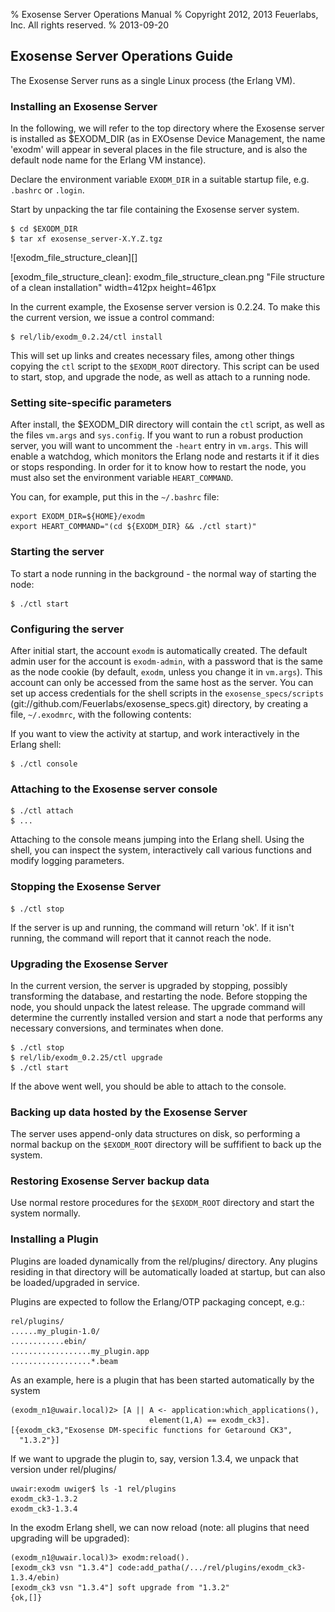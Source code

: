% Exosense Server Operations Manual
% Copyright 2012, 2013 Feuerlabs, Inc. All rights reserved.
% 2013-09-20




## Exosense Server Operations Guide

The Exosense Server runs as a single Linux process (the Erlang VM).


### Installing an Exosense Server

In the following, we will refer to the top directory where the Exosense server is installed as $EXODM_DIR (as in EXOsense Device Management, the name 'exodm' will appear in several places in the file structure, and is also the default node name for the Erlang VM instance).

Declare the environment variable `EXODM_DIR` in a suitable startup file,
e.g. `.bashrc` or `.login`.

Start by unpacking the tar file containing the Exosense server system.

    $ cd $EXODM_DIR
    $ tar xf exosense_server-X.Y.Z.tgz

![exodm_file_structure_clean][]

[exodm_file_structure_clean]: exodm_file_structure_clean.png "File structure of a clean installation" width=412px height=461px

In the current example, the Exosense server version is 0.2.24. To make
this the current version, we issue a control command:

    $ rel/lib/exodm_0.2.24/ctl install

This will set up links and creates necessary files, among other things
copying the `ctl` script to the `$EXODM_ROOT` directory. This script
can be used to start, stop, and upgrade the node, as well as attach to
a running node.

### Setting site-specific parameters

After install, the $EXODM_DIR directory will contain the `ctl` script,
as well as the files `vm.args` and `sys.config`. If you want to run a
robust production server, you will want to uncomment the `-heart`
entry in `vm.args`. This will enable a watchdog, which monitors the
Erlang node and restarts it if it dies or stops responding. In order
for it to know how to restart the node, you must also set the
environment variable `HEART_COMMAND`.

You can, for example, put this in the `~/.bashrc` file:

    export EXODM_DIR=${HOME}/exodm
    export HEART_COMMAND="(cd ${EXODM_DIR} && ./ctl start)"

### Starting the server

To start a node running in the background - the normal way of starting the node:

    $ ./ctl start

### Configuring the server

After initial start, the account `exodm` is automatically created. The
default admin user for the account is `exodm-admin`, with a password
that is the same as the node cookie (by default, `exodm`, unless you
change it in `vm.args`). This account can only be accessed from the
same host as the server. You can set up access credentials for the
shell scripts in the `exosense_specs/scripts`
(git://github.com/Feuerlabs/exosense_specs.git) directory, by creating
a file, `~/.exodmrc`, with the following contents:



If you want to view the activity at startup, and work interactively in the Erlang shell:

    $ ./ctl console

### Attaching to the Exosense server console

    $ ./ctl attach
    $ ...

Attaching to the console means jumping into the Erlang shell. Using the shell, you can inspect the system, interactively call various functions and modify logging parameters.

### Stopping the Exosense Server

    $ ./ctl stop

If the server is up and running, the command will return 'ok'. If it isn't
running, the command will report that it cannot reach the node.

### Upgrading the Exosense Server

In the current version, the server is upgraded by stopping, possibly transforming the database, and restarting the node. Before stopping the node, you should unpack the latest release. The upgrade command will determine the currently installed version and start a node that performs any necessary conversions, and terminates when done.

    $ ./ctl stop
    $ rel/lib/exodm_0.2.25/ctl upgrade
    $ ./ctl start

If the above went well, you should be able to attach to the console.

### Backing up data hosted by the Exosense Server

The server uses append-only data structures on disk, so performing a normal backup on the `$EXODM_ROOT` directory will be suffifient to back up the system.

### Restoring Exosense Server backup data

Use normal restore procedures for the `$EXODM_ROOT` directory and start the system normally.

### Installing a Plugin

Plugins are loaded dynamically from the rel/plugins/ directory. Any plugins residing in that directory will be automatically loaded at startup, but can also be loaded/upgraded in service.

Plugins are expected to follow the Erlang/OTP packaging concept, e.g.:

    rel/plugins/
    ......my_plugin-1.0/
    ............ebin/
    ..................my_plugin.app
    ..................*.beam

As an example, here is a plugin that has been started automatically by the system

    (exodm_n1@uwair.local)2> [A || A <- application:which_applications(),
                                   element(1,A) == exodm_ck3].
    [{exodm_ck3,"Exosense DM-specific functions for Getaround CK3",
      "1.3.2"}]

If we want to upgrade the plugin to, say, version 1.3.4, we unpack that version under rel/plugins/

    uwair:exodm uwiger$ ls -1 rel/plugins
    exodm_ck3-1.3.2
    exodm_ck3-1.3.4

In the exodm Erlang shell, we can now reload (note: all plugins that need upgrading will be upgraded):

    (exodm_n1@uwair.local)3> exodm:reload().
    [exodm_ck3 vsn "1.3.4"] code:add_patha(/.../rel/plugins/exodm_ck3-1.3.4/ebin)
    [exodm_ck3 vsn "1.3.4"] soft upgrade from "1.3.2"
    {ok,[]}
